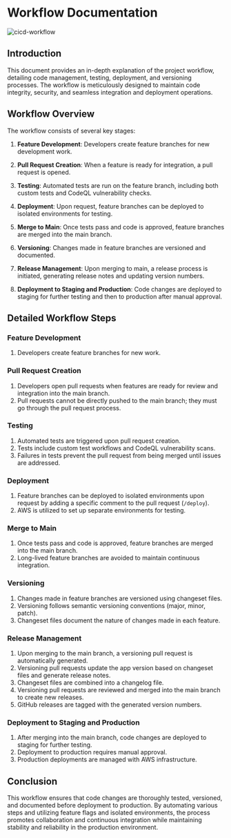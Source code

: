 # Workflow Documentation

![cicd-workflow](https://github.com/coder9a/gha-CICD-WorkFlow/assets/42884781/5325141d-de27-4803-941b-6e613cfce2b4)

## Introduction

This document provides an in-depth explanation of the project workflow, detailing code management, testing, deployment, and versioning processes. The workflow is meticulously designed to maintain code integrity, security, and seamless integration and deployment operations.

## Workflow Overview

The workflow consists of several key stages:

1. **Feature Development**: Developers create feature branches for new development work.

2. **Pull Request Creation**: When a feature is ready for integration, a pull request is opened.

3. **Testing**: Automated tests are run on the feature branch, including both custom tests and CodeQL vulnerability checks.

4. **Deployment**: Upon request, feature branches can be deployed to isolated environments for testing.

5. **Merge to Main**: Once tests pass and code is approved, feature branches are merged into the main branch.

6. **Versioning**: Changes made in feature branches are versioned and documented.

7. **Release Management**: Upon merging to main, a release process is initiated, generating release notes and updating version numbers.

8. **Deployment to Staging and Production**: Code changes are deployed to staging for further testing and then to production after manual approval.

## Detailed Workflow Steps

### Feature Development

1. Developers create feature branches for new work.

### Pull Request Creation

1. Developers open pull requests when features are ready for review and integration into the main branch.
2. Pull requests cannot be directly pushed to the main branch; they must go through the pull request process.

### Testing

1. Automated tests are triggered upon pull request creation.
2. Tests include custom test workflows and CodeQL vulnerability scans.
3. Failures in tests prevent the pull request from being merged until issues are addressed.

### Deployment

1. Feature branches can be deployed to isolated environments upon request by adding a specific comment to the pull request (`/deploy`).
2. AWS is utilized to set up separate environments for testing.

### Merge to Main

1. Once tests pass and code is approved, feature branches are merged into the main branch.
2. Long-lived feature branches are avoided to maintain continuous integration.

### Versioning

1. Changes made in feature branches are versioned using changeset files.
2. Versioning follows semantic versioning conventions (major, minor, patch).
3. Changeset files document the nature of changes made in each feature.

### Release Management

1. Upon merging to the main branch, a versioning pull request is automatically generated.
2. Versioning pull requests update the app version based on changeset files and generate release notes.
3. Changeset files are combined into a changelog file.
4. Versioning pull requests are reviewed and merged into the main branch to create new releases.
5. GitHub releases are tagged with the generated version numbers.

### Deployment to Staging and Production

1. After merging into the main branch, code changes are deployed to staging for further testing.
2. Deployment to production requires manual approval.
3. Production deployments are managed with AWS infrastructure.

## Conclusion

This workflow ensures that code changes are thoroughly tested, versioned, and documented before deployment to production. By automating various steps and utilizing feature flags and isolated environments, the process promotes collaboration and continuous integration while maintaining stability and reliability in the production environment.
